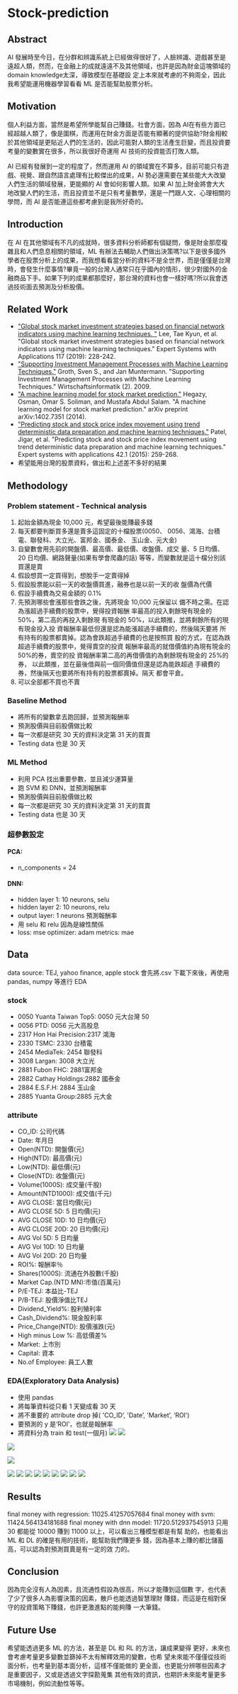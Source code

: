 # Stock-prediction
## Abstract
AI 發展時至今日，在分群和辨識系統上已經做得很好了，人臉辨識、遊戲甚至是遠超人類，然而，在金融上的成就遠遠不及其他領域，也許是因為財金這塊領域的 domain knowledge太深，導致模型在基礎設
定上本來就考慮的不夠周全，因此我希望能運用機器學習看看 ML 是否能幫助股票分析。
## Motivation
個人利益方面，當然是希望所學能幫自己賺錢。社會方面，因為 AI在有些方面已經超越人類了，像是圍棋，而運用在財金方面是否能有顯著的提供協助?財金相較於其他領域是更貼近人們的生活的，因此可能對人類的生活產生巨變，而且投資要考量的變數實在很多，所以我很好奇運用 AI 技術的投資能否打敗人類。

AI 已經有發展到一定的程度了，然而運用 AI 的領域實在不算多，目前可能只有遊戲、視覺、跟自然語言處理有比較傑出的成果，AI 勢必還需要在某些能大大改變人們生活的領域發展，更能顯的 AI 會如何影響人類。如果 AI 加上財金將會大大地改變人們的生活，而且投資並不是只有考量數學，還是一門跟人文、心理相關的學問，而 AI 是否能連這些都考慮到是我所好奇的。
## Introduction
在 AI 在其他領域有不凡的成就時，很多資料分析師都有個疑問，像是財金那麼複雜且和人們息息相關的領域，ML 有辦法去輔助人們做出決策嗎?以下是很多國外學者在股票分析上的成果，而我想看看當分析的資料不是全世界，而是僅僅是台灣時，會發生什麼事情?畢竟一般的台灣人通常只在乎國內的情形，很少對國外的金融商品下手。如果下列的成果都那麼好，那台灣的資料也會一樣好嗎?所以我會透過技術面去預測及分析股價。
## Related Work 
*	["Global stock market investment strategies based on financial network indicators using machine learning techniques. "](https://www.sciencedirect.com/science/article/abs/pii/S0957417418305761) Lee, Tae Kyun, et al. "Global stock market investment strategies based on financial network indicators using machine learning techniques." Expert Systems with Applications 117 (2019): 228-242.
*	["Supporting Investment Management Processes with Machine Learning Techniques."](https://www.researchgate.net/profile/Martin_Sedlmayr/publication/221200937_Unterstutzung_medizinischer_Leitlinien_-_Von_der_zielorientierten_Modellierung_zur_proaktiven_Assistenz/links/0a85e531c2277cd61d000000.pdf#page=275) Groth, Sven S., and Jan Muntermann. "Supporting Investment Management Processes with Machine Learning Techniques." Wirtschaftsinformatik (2). 2009.
*	["A machine learning model for stock market prediction."](https://arxiv.org/ftp/arxiv/papers/1402/1402.7351.pdf) Hegazy, Osman, Omar S. Soliman, and Mustafa Abdul Salam. "A machine learning model for stock market prediction." arXiv preprint arXiv:1402.7351 (2014).
*	["Predicting stock and stock price index movement using trend deterministic data preparation and machine learning techniques."](https://www.sciencedirect.com/science/article/pii/S0957417414004473) Patel, Jigar, et al. "Predicting stock and stock price index movement using trend deterministic data preparation and machine learning techniques." Expert systems with applications 42.1 (2015): 259-268.
*	希望能用台灣的股票資料，做出和上述差不多好的結果

## Methodology
### Problem statement - Technical analysis
1. 起始金額為現金 10,000 元，希望最後能賺最多錢
2. 每天都要判斷買多還是賣多這固定的十檔股票(0050、
0056、鴻海、台積電、聯發科、大立光、富邦金、國泰金、
玉山金、元大金)
3. 自變數會用先前的開盤價、最高價、最低價、收盤價、成交
量、5 日均價、20 日均價、網路聲量(如果有學會爬蟲的話)
等等，而變數就是這十檔分別該買還是賣
4. 假設想買一定買得到，想脫手一定賣得掉
5. 假設股票能以前一天的收盤價買進，融券也是以前一天的收
盤價為代價
6. 假設手續費為交易金額的 0.1%
7. 先預測哪些會漲那些會跌之後，先將現金 10,000 元保留以
備不時之需。在認為漲超過手續費的股票中，覺得投資報酬
率最高的投入剩餘現有現金的 50%，第二高的再投入剩餘現
有現金的 50%，以此類推，並將剩餘所有的現有現金投入投
資報酬率最低但還是認為能漲超過手續費的，然後隔天要將
所有持有的股票都賣掉。認為會跌超過手續費的也是按照買
股的方式，在認為跌超過手續費的股票中，覺得賣空的投資
報酬率最高的就借價值約為現有現金的 50%的券，賣空的投
資報酬率第二高的再借價值約為剩餘現有現金的 25%的券，
以此類推，並在最後借與前一個同價值但還是認為能跌超過
手續費的券，然後隔天也要將所有持有的股票都賣掉。隔天
都會平倉。
8. 可以全部都不買也不賣
### Baseline Method 
* 將所有的變數拿去跑回歸，並預測報酬率
* 預測股價與目前股價做比較
* 每一次都是研究 30 天的資料決定第 31 天的買賣
* Testing data 也是 30 天
### ML Method 
* 利用 PCA 找出重要參數，並且減少運算量
* 跑 SVM 和 DNN，並預測報酬率
* 預測股價與目前股價做比較
* 每一次都是研究 30 天的資料決定第 31 天的買賣
* Testing data 也是 30 天
### 超參數設定
#### PCA: 
* n_components = 24
#### DNN: 
* hidden layer 1: 10 neurons, selu
* hidden layer 2: 10 neurons, relu
* output layer: 1 neurons 預測報酬率
* 用 selu 和 relu 因為是線性關係
* loss: mse optimizer: adam metrics: mae
## Data
data source: TEJ, yahoo finance, apple stock
會先將.csv 下載下來後，再使用 pandas, numpy 等進行 EDA
### stock
* 0050 Yuanta Taiwan Top5: 0050 元大台灣 50
* 0056 PTD: 0056 元大高股息
* 2317 Hon Hai Precision:2317 鴻海
* 2330 TSMC: 2330 台積電
* 2454 MediaTek: 2454 聯發科
* 3008 Largan: 3008 大立光
* 2881 Fubon FHC: 2881富邦金
* 2882 Cathay Holdings:2882 國泰金
* 2884 E.S.F.H: 2884 玉山金
* 2885 Yuanta Group:2885 元大金
### attribute
* CO_ID: 公司代碼
* Date: 年月日
* Open(NTD): 開盤價(元)
* High(NTD): 最高價(元)
* Low(NTD): 最低價(元)
* Close(NTD): 收盤價(元)
* Volume(1000S): 成交量(千股)
* Amount(NTD1000): 成交值(千元)
* AVG CLOSE: 當日均價(元)
* AVG CLOSE 5D: 5 日均價(元)
* AVG CLOSE 10D: 10 日均價(元)
* AVG CLOSE 20D: 20 日均價(元)
* AVG Vol 5D: 5 日均量
* AVG Vol 10D: 10 日均量
* AVG Vol 20D: 20 日均量
* ROI%: 報酬率％
* Shares(1000S): 流通在外股數(千股)
* Market Cap.(NTD MN):市值(百萬元)
* P/E-TEJ: 本益比-TEJ
* P/B-TEJ: 股價淨值比TEJ
* Dividend_Yield%: 股利殖利率
* Cash_Dividend%: 現金股利率
* Price_Change(NTD): 股價漲跌(元)
* High minus Low %: 高低價差%
* Market: 上市別
* Capital: 資本
* No.of Employee: 員工人數
### EDA(Exploratory Data Analysis)
* 使用 pandas
* 將每筆資料從只看 1 天變成看 30 天
* 將不重要的 attribute drop 掉( 'CO_ID’, 'Date’, 'Market’, ‘ROI’)
* 要預測的 y 是‘ROI’，也就是報酬率
* 將資料分為 train 和 test(一個月)
![](https://user-images.githubusercontent.com/43957213/126780430-79530b63-9418-431a-b5c7-5aa9288b2ddc.png)
![](https://user-images.githubusercontent.com/43957213/126780805-81363837-2558-4a4a-8368-409bdf277fd0.png)

![](https://user-images.githubusercontent.com/43957213/126780811-a0542c2b-44a1-4853-9f26-370770e9ce3e.png)

![](https://user-images.githubusercontent.com/43957213/126780816-2a4038b6-12d8-4e34-be04-1432f8f3701e.png)

![](https://user-images.githubusercontent.com/43957213/126780820-53b20c05-2276-42c4-954a-e1ce9dd0f87f.png)
![](https://user-images.githubusercontent.com/43957213/126780823-6e5ed466-794b-4213-9b7b-ea2667e1949b.png)
![](https://user-images.githubusercontent.com/43957213/126780834-061740d9-6617-4b69-95e1-50dacdc37a46.png)
![](https://user-images.githubusercontent.com/43957213/126780840-671936e3-2f43-4153-9834-8b6b42981333.png)
![](https://user-images.githubusercontent.com/43957213/126780843-bab126fd-e4f9-405b-b97f-fd481833e1f4.png)
![](https://user-images.githubusercontent.com/43957213/126780856-e5b22a14-3f98-4fd3-9362-d8c8ab46cf1c.png)
![](https://user-images.githubusercontent.com/43957213/126780864-dae6cc5d-b3c5-4a7d-a654-d70175ed99de.png)
![](https://user-images.githubusercontent.com/43957213/126780866-51626aa1-622d-406d-bc5b-bdd3a74c683a.png)
![](https://user-images.githubusercontent.com/43957213/126780876-4cd4ae7a-2068-41ad-ba92-2cac662727cc.png)
## Results
final money with regression: 11025.41257057684
final money with svm: 11424.564134181688
final money with dnn model: 11720.512937545913
只用 30 都能從 10000 賺到 11000 以上，可以看出三種模型都是有幫
助的，也能看出 ML 和 DL 的確是有用的技術，能幫助我們賺更多
錢，因為基本上賺的都比儲蓄高，可以認為對預測買賣是有一定的效
力的。
## Conclusion
因為完全沒有人為因素，且流通性假設為很高，所以才能賺到這個數
字，也代表了少了很多人為影響決策的因素，散戶也能透過智慧理財
賺錢，而這是在相對保守的投資策略下賺錢，也許更激進點的能夠賺
一大筆錢。
## Future Use
希望能透過更多 ML 的方法，甚至是 DL 和 RL 的方法，讓成果變得
更好，未來也會考慮考量更多變數並篩掉不太有解釋效用的變數，也希
望未來能不僅僅從技術面分析，也考量到基本面分析，這樣不僅能做的
更全面，也更能分辨哪些因素才是重要因子，又或是透過文字探勘蒐集
其他有效的資訊，也期許未來能考量更多市場機制，例如流動性等等。
